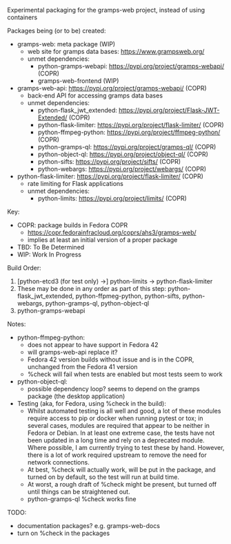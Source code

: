 Experimental packaging for the gramps-web project, instead of using containers

Packages being (or to be) created:
- gramps-web: meta package (WIP)
  - web site for gramps data bases: https://www.grampsweb.org/
  - unmet dependencies:
    - python-gramps-webapi: https://pypi.org/project/gramps-webapi/ (COPR)
    - gramps-web-frontend (WIP)
- gramps-web-api: https://pypi.org/project/gramps-webapi/ (COPR)
  - back-end API for accessing gramps data bases
  - unmet dependencies:
    - python-flask_jwt_extended: https://pypi.org/project/Flask-JWT-Extended/
      (COPR)
    - python-flask-limiter: https://pypi.org/project/flask-limiter/ (COPR)
    - python-ffmpeg-python: https://pypi.org/project/ffmpeg-python/ (COPR)
    - python-gramps-ql: https://pypi.org/project/gramps-ql/ (COPR)
    - python-object-ql: https://pypi.org/project/object-ql/ (COPR)
    - python-sifts: https://pypi.org/project/sifts/ (COPR)
    - python-webargs: https://pypi.org/project/webargs/ (COPR)
- python-flask-limiter: https://pypi.org/project/flask-limiter/ (COPR)
  - rate limiting for Flask applications
  - unmet dependencies:
    - python-limits: https://pypi.org/project/limits/ (COPR)

Key:
- COPR: package builds in Fedora COPR
  - https://copr.fedorainfracloud.org/coprs/ahs3/gramps-web/
  - implies at least an initial version of a proper package
- TBD: To Be Determined
- WIP: Work In Progress

Build Order:
1. [python-etcd3 (for test only) ->] python-limits -> python-flask-limiter
1. These may be done in any order as part of this step: 
   python-flask_jwt_extended, python-ffpmeg-python, python-sifts,
   python-webargs, python-gramps-ql, python-object-ql
1. python-gramps-webapi

Notes:
- python-ffmpeg-python:
  - does not appear to have support in Fedora 42
  - will gramps-web-api replace it?
  - Fedora 42 version builds without issue and is in the COPR, unchanged
    from the Fedora 41 version
  - %check will fail when tests are enabled but most tests seem to work
- python-object-ql:
  - possible dependency loop?  seems to depend on the gramps package (the
    desktop application)
- Testing (aka, for Fedora, using %check in the build):
  - Whilst automated testing is all well and good, a lot of these modules
    require access to pip or docker when running pytest or tox; in several
    cases, modules are required that appear to be neither in Fedora or
    Debian.  In at least one extreme case, the tests have not been updated
    in a long time and rely on a deprecated module.  Where possible, I am
    currently trying to test these by hand.  However, there is a lot of work
    required upstream to remove the need for network connections.
  - At best, %check will actually work, will be put in the package, and
    turned on by default, so the test will run at build time.
  - At worst, a rough draft of %check might be present, but turned off
    until things can be straightened out.
  - python-gramps-ql %check works fine

TODO:
- documentation packages? e.g. gramps-web-docs
- turn on %check in the packages
